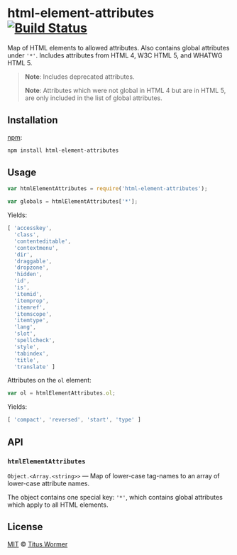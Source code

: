 # html-element-attributes [![Build Status][build-badge]][build-page]

Map of HTML elements to allowed attributes.  Also contains global
attributes under `'*'`.  Includes attributes from HTML 4, W3C HTML 5,
and WHATWG HTML 5.

> **Note**: Includes deprecated attributes.
>
> **Note**: Attributes which were not global in HTML 4 but are in
> HTML 5, are only included in the list of global attributes.

## Installation

[npm][]:

```bash
npm install html-element-attributes
```

## Usage

```javascript
var htmlElementAttributes = require('html-element-attributes');

var globals = htmlElementAttributes['*'];
```

Yields:

```js
[ 'accesskey',
  'class',
  'contenteditable',
  'contextmenu',
  'dir',
  'draggable',
  'dropzone',
  'hidden',
  'id',
  'is',
  'itemid',
  'itemprop',
  'itemref',
  'itemscope',
  'itemtype',
  'lang',
  'slot',
  'spellcheck',
  'style',
  'tabindex',
  'title',
  'translate' ]
```

Attributes on the `ol` element:

```javascript
var ol = htmlElementAttributes.ol;
```

Yields:

```js
[ 'compact', 'reversed', 'start', 'type' ]
```

## API

### `htmlElementAttributes`

`Object.<Array.<string>>` — Map of lower-case tag-names to an array of
lower-case attribute names.

The object contains one special key: `'*'`, which contains global
attributes which apply to all HTML elements.

## License

[MIT][license] © [Titus Wormer][author]

<!-- Definition -->

[build-badge]: https://img.shields.io/travis/wooorm/html-element-attributes.svg

[build-page]: https://travis-ci.org/wooorm/html-element-attributes

[npm]: https://docs.npmjs.com/cli/install

[license]: LICENSE

[author]: http://wooorm.com
